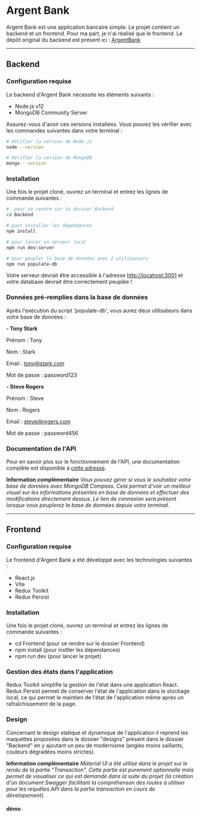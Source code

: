 # Argent Bank

Argent Bank est une application bancaire simple. Le projet contient un backend et un frontend.
Pour ma part, je n'ai réalisé que le frontend.
Le dépôt original du backend est présent ici : [ArgentBank](https://github.com/OpenClassrooms-Student-Center/Project-10-Bank-API)

---

## Backend

### Configuration requise
Le backend d'Argent Bank nécessite les éléments suivants :

- Node.js v12
- MongoDB Community Server

Assurez-vous d'avoir ces versions installées. Vous pouvez les vérifier avec les commandes suivantes dans votre terminal :

```bash
# Vérifier la version de Node.js
node --version

# Vérifier la version de MongoDB
mongo --version
```

### Installation
Une fois le projet cloné, ouvrez un terminal et entrez les lignes de commande suivantes :
```bash
#  pour se rendre sur le dossier Backend
cd Backend

# pour installer les dépendances
npm install

# pour lancer un serveur local
npm run dev:server

# pour peupler la base de données avec 2 utilisateurs
npm run populate-db
```

Votre serveur devrait être accessible à l'adresse [http://locahost:3001](http://locahost:3001) et votre database devrait être correctement peuplée !

### Données pré-remplies dans la base de données
Après l'exécution du script 'populate-db', vous aurez deux utilisateurs dans votre base de données :


**- Tony Stark**
  
  Prénom : Tony
  
  Nom : Stark
  
  Email : tony@stark.com
  
  Mot de passe : password123

**- Steve Rogers**

  Prénom : Steve

  Nom : Rogers

  Email : steve@rogers.com

  Mot de passe : password456
  

### Documentation de l'API
Pour en savoir plus sur le fonctionnement de l'API, une documentation complète est disponible à [cette adresse](http://localhost:3001/api-docs).

**Information complémentaire**
*Vous pouvez gérer si vous le souhaitez votre base de données avec MongoDB Compass. Cela permet d'voir un meilleur visuel sur les informations présentes en base de données et effectuer des modifications directement dessus. Le lien de connexion sera présent lorsque vous peuplerez la base de données depuis votre terminal.*

---

## Frontend

### Configuration requise
Le frontend d'Argent Bank a été développé avec les technologies suivantes :

- React.js
- Vite
- Redux Toolkit
- Redux Persist

### Installation
Une fois le projet cloné, ouvrez un terminal et entrez les lignes de commande suivantes :

- cd Frontend (pour se rendre sur le dossier Frontend)
- npm install (pour instller les dépendances)
- npm run dev (pour lancer le projet)

### Gestion des états dans l'application
Redux Toolkit simplifie la gestion de l'état dans une application React. Redux Persist permet de conserver l'état de l'application dans le stockage local, ce qui permet le maintien de l'état de l'application même après un rafraîchissement de la page.

### Design
Concernant le design statique et dynamique de l'application il reprend les maquettes proposées dans le dossier "designs" présent dans le dossier "Backend" en y ajoutant un peu de modernisme (angles moins saillants, couleurs dégradées moins strictes).

**Information complémentaire**
*Material UI a été utilisé dans le projet sur le rendu de la partie "Transaction". Cette partie est purement optionnelle mais permet de visualiser ce qui est demandé dans la suite du projet (la création d'un document Swagger facilitant la compréhenson des routes à utiliser pour les requêtes API dans la partie transaction en cours de dévelopement).*

#### démo
